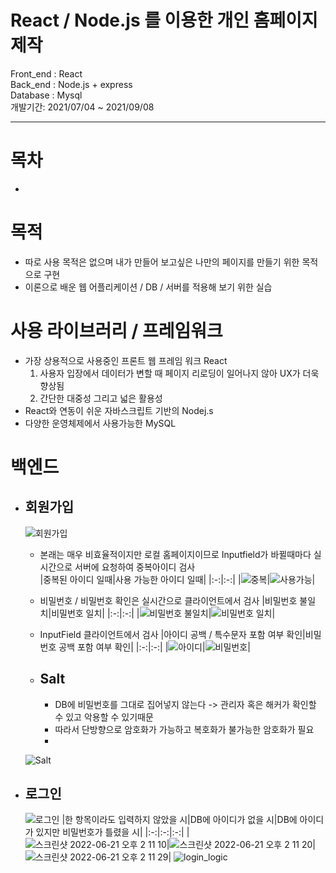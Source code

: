 # React / Node.js 를 이용한 개인 홈페이지 제작

Front_end : React  
Back_end : Node.js + express  
Database : Mysql  
개발기간: 2021/07/04 ~ 2021/09/08  

---
목차
==================================================================================
+


목적
===================================================================================
- 따로 사용 목적은 없으며 내가 만들어 보고싶은 나만의 페이지를 만들기 위한 목적으로 구현
- 이론으로 배운 웹 어플리케이션 / DB / 서버를 적용해 보기 위한 실습  

사용 라이브러리 / 프레임워크
====================================================================================
- 가장 상용적으로 사용중인 프론트 웹 프레임 워크 React   
  1. 사용자 입장에서 데이터가 변할 때 페이지 리로딩이 일어나지 않아 UX가 더욱 향상됨  
  2. 간단한 대중성 그리고 넓은 활용성   
- React와 연동이 쉬운 자바스크립트 기반의 Nodej.s  
- 다양한 운영체제에서 사용가능한 MySQL  



백엔드
==============================================================================
+ ## 회원가입
  ![회원가입](https://user-images.githubusercontent.com/22339727/174723601-86685230-fade-4b3a-9278-234237ba8efa.png)  
  
  - 본래는 매우 비효율적이지만 로컬 홈페이지이므로 Inputfield가 바뀔때마다 실시간으로 서버에 요청하여 중복아이디 검사  
    |중복된 아이디 일때|사용 가능한 아이디 일때|
    |:-:|:-:|
    |![중복](https://user-images.githubusercontent.com/22339727/174723733-0a6ce33d-d6a2-4a8f-b22a-1789783942d4.png)|![사용가능](https://user-images.githubusercontent.com/22339727/174723737-5c5c3fc9-d757-4e2f-b03f-ee2970a29720.png)|

  - 비밀번호 / 비밀번호 확인은 실시간으로 클라이언트에서 검사
    |비밀번호 불일치|비밀번호 일치|
    |:-:|:-:|
    |![비밀번호 불일치](https://user-images.githubusercontent.com/22339727/174724378-cfb084d7-7d43-4624-8d78-bb3b21746645.png)|![비밀번호 일치](https://user-images.githubusercontent.com/22339727/174724375-d61866e7-6f91-4cbd-bced-7ad3f13a9e36.png)|

  - InputField 클라이언트에서 검사
    |아이디 공백 / 특수문자 포함 여부 확인|비밀번호 공백 포함 여부 확인|
    |:-:|:-:|
    |![아이디](https://user-images.githubusercontent.com/22339727/174724843-d4ab624c-e20e-4b03-9abb-5f887d63c802.png)|![비밀번호](https://user-images.githubusercontent.com/22339727/174724849-f835dd23-7dfc-40ad-8a91-559ef6519e8a.png)|

  - ## Salt
    - DB에 비밀번호를 그대로 집어넣지 않는다 -> 관리자 혹은 해커가 확인할 수 있고 악용할 수 있기때문
    - 따라서 단방향으로 암호화가 가능하고 복호화가 불가능한 암호화가 필요
    -   
  
  ![Salt](https://user-images.githubusercontent.com/22339727/174726215-36f16265-0b85-42a8-93fd-313a8d09d47b.png)

+ ## 로그인
   ![로그인](https://user-images.githubusercontent.com/22339727/174720811-bdb346f7-e35c-42cc-818d-55e2599a2e31.png)
  |한 항목이라도 입력하지 않았을 시|DB에 아이디가 없을 시|DB에 아이디가 있지만 비밀번호가 틀렸을 시|
  |:-:|:-:|:-:|
  |![스크린샷 2022-06-21 오후 2 11 10](https://user-images.githubusercontent.com/22339727/174720882-df21cf9c-bb5b-4722-a24e-31110ad36c82.png)|![스크린샷 2022-06-21 오후 2 11 20](https://user-images.githubusercontent.com/22339727/174720889-5a9fe584-3f62-4597-9cd9-b9b0b49c9fc2.png)|![스크린샷 2022-06-21 오후 2 11 29](https://user-images.githubusercontent.com/22339727/174720894-04779f37-fd35-425a-887a-d28027bebf4f.png)|
  ![login_logic](https://user-images.githubusercontent.com/22339727/174723066-3a8d5bf2-9881-4162-9d07-2a29f1d468d8.png)
